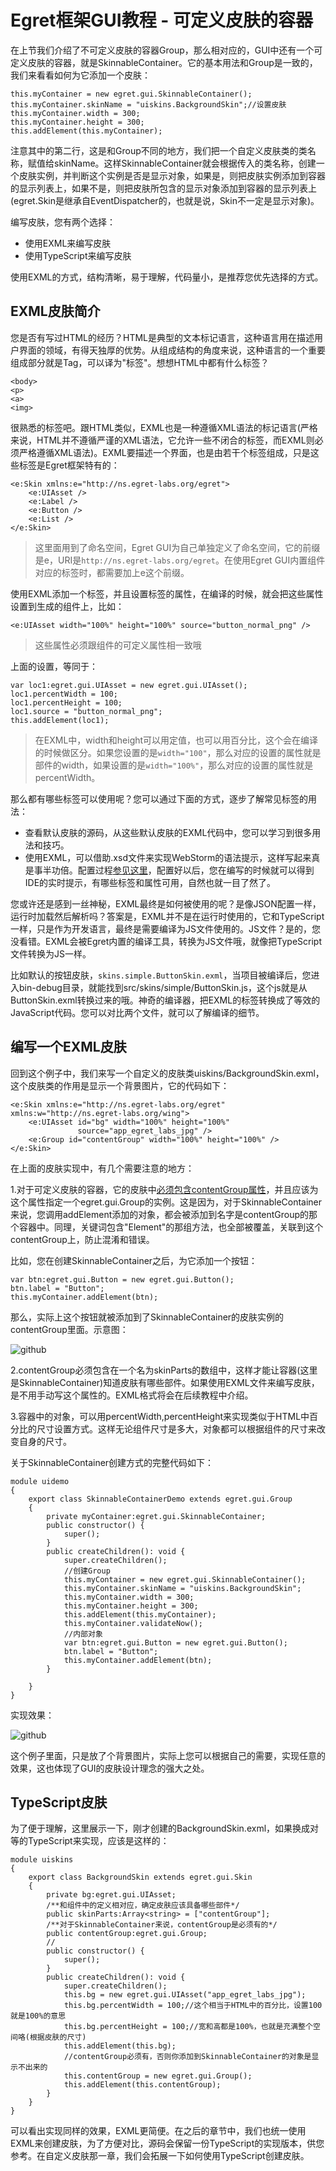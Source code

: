Egret框架GUI教程 - 可定义皮肤的容器
===============

在上节我们介绍了不可定义皮肤的容器Group，那么相对应的，GUI中还有一个可定义皮肤的容器，就是SkinnableContainer。它的基本用法和Group是一致的，我们来看看如何为它添加一个皮肤：

```
this.myContainer = new egret.gui.SkinnableContainer();
this.myContainer.skinName = "uiskins.BackgroundSkin";//设置皮肤
this.myContainer.width = 300;
this.myContainer.height = 300;
this.addElement(this.myContainer);
```

注意其中的第二行，这是和Group不同的地方，我们把一个自定义皮肤类的类名称，赋值给skinName。这样SkinnableContainer就会根据传入的类名称，创建一个皮肤实例，并判断这个实例是否是显示对象，如果是，则把皮肤实例添加到容器的显示列表上，如果不是，则把皮肤所包含的显示对象添加到容器的显示列表上(egret.Skin是继承自EventDispatcher的，也就是说，Skin不一定是显示对象)。

编写皮肤，您有两个选择：

* 使用EXML来编写皮肤
* 使用TypeScript来编写皮肤

使用EXML的方式，结构清晰，易于理解，代码量小，是推荐您优先选择的方式。

EXML皮肤简介
---------------------

您是否有写过HTML的经历？HTML是典型的文本标记语言，这种语言用在描述用户界面的领域，有得天独厚的优势。从组成结构的角度来说，这种语言的一个重要组成部分就是Tag，可以译为"标签"。想想HTML中都有什么标签？

```
<body>
<p>
<a>
<img>
```

很熟悉的标签吧。跟HTML类似，EXML也是一种遵循XML语法的标记语言(严格来说，HTML并不遵循严谨的XML语法，它允许一些不闭合的标签，而EXML则必须严格遵循XML语法)。EXML要描述一个界面，也是由若干个标签组成，只是这些标签是Egret框架特有的：

```
<e:Skin xmlns:e="http://ns.egret-labs.org/egret">
    <e:UIAsset />
    <e:Label />
    <e:Button />
    <e:List />
</e:Skin>
```
> 这里面用到了命名空间，Egret GUI为自己单独定义了命名空间，它的前缀是e，URI是```http://ns.egret-labs.org/egret```。在使用Egret GUI内置组件对应的标签时，都需要加上e这个前缀。

使用EXML添加一个标签，并且设置标签的属性，在编译的时候，就会把这些属性设置到生成的组件上，比如：

```
<e:UIAsset width="100%" height="100%" source="button_normal_png" />
```
> 这些属性必须跟组件的可定义属性相一致哦

上面的设置，等同于：

```
var loc1:egret.gui.UIAsset = new egret.gui.UIAsset();
loc1.percentWidth = 100;
loc1.percentHeight = 100;
loc1.source = "button_normal_png";
this.addElement(loc1);
```
> 在EXML中，width和height可以用定值，也可以用百分比，这个会在编译的时候做区分。如果您设置的是```width="100"```，那么对应的设置的属性就是部件的width，如果设置的是```width="100%"```，那么对应的设置的属性就是percentWidth。

那么都有哪些标签可以使用呢？您可以通过下面的方式，逐步了解常见标签的用法：

* 查看默认皮肤的源码，从这些默认皮肤的EXML代码中，您可以学习到很多用法和技巧。
* 使用EXML，可以借助.xsd文件来实现WebStorm的语法提示，这样写起来真是事半功倍。配置过程[参见这里](http://bbs.egret-labs.org/thread-155-1-1.html)，配置好以后，您在编写的时候就可以得到IDE的实时提示，有哪些标签和属性可用，自然也就一目了然了。

您或许还是感到一丝神秘，EXML最终是如何被使用的呢？是像JSON配置一样，运行时加载然后解析吗？答案是，EXML并不是在运行时使用的，它和TypeScript一样，只是作为开发语言，最终是需要编译为JS文件使用的。JS文件？是的，您没看错。EXML会被Egret内置的编译工具，转换为JS文件哦，就像把TypeScript文件转换为JS一样。

比如默认的按钮皮肤，```skins.simple.ButtonSkin.exml```，当项目被编译后，您进入bin-debug目录，就能找到src/skins/simple/ButtonSkin.js，这个js就是从ButtonSkin.exml转换过来的哦。神奇的编译器，把EXML的标签转换成了等效的JavaScript代码。您可以对比两个文件，就可以了解编译的细节。

编写一个EXML皮肤
-----------------------

回到这个例子中，我们来写一个自定义的皮肤类uiskins/BackgroundSkin.exml，这个皮肤类的作用是显示一个背景图片，它的代码如下：

```
<e:Skin xmlns:e="http://ns.egret-labs.org/egret" xmlns:w="http://ns.egret-labs.org/wing">
    <e:UIAsset id="bg" width="100%" height="100%"
               source="app_egret_labs_jpg" />
    <e:Group id="contentGroup" width="100%" height="100%" />
</e:Skin>
```

在上面的皮肤实现中，有几个需要注意的地方：

1.对于可定义皮肤的容器，它的皮肤中[必须包含contentGroup属性](http://bbs.egret-labs.org/thread-43-1-1.html)，并且应该为这个属性指定一个egret.gui.Group的实例。这是因为，对于SkinnableContainer来说，您调用addElement添加的对象，都会被添加到名字是contentGroup的那个容器中。同理，关键词包含"Element"的那组方法，也全部被覆盖，关联到这个contentGroup上，防止混淆和错误。

比如，您在创建SkinnableContainer之后，为它添加一个按钮：

```
var btn:egret.gui.Button = new egret.gui.Button();
btn.label = "Button";
this.myContainer.addElement(btn);
```

那么，实际上这个按钮就被添加到了SkinnableContainer的皮肤实例的contentGroup里面。示意图：

![github](https://raw.githubusercontent.com/NeoGuo/html5-documents/master/egret-gui/images/skinnable1.png "Egret")

2.contentGroup必须包含在一个名为skinParts的数组中，这样才能让容器(这里是SkinnableContainer)知道皮肤有哪些部件。如果使用EXML文件来编写皮肤，是不用手动写这个属性的。EXML格式将会在后续教程中介绍。

3.容器中的对象，可以用percentWidth,percentHeight来实现类似于HTML中百分比的尺寸设置方式。这样无论组件尺寸是多大，对象都可以根据组件的尺寸来改变自身的尺寸。

关于SkinnableContainer创建方式的完整代码如下：

```
module uidemo
{
    export class SkinnableContainerDemo extends egret.gui.Group
    {
        private myContainer:egret.gui.SkinnableContainer;
        public constructor() {
            super();
        }
        public createChildren(): void {
            super.createChildren();
            //创建Group
            this.myContainer = new egret.gui.SkinnableContainer();
            this.myContainer.skinName = "uiskins.BackgroundSkin";
            this.myContainer.width = 300;
            this.myContainer.height = 300;
            this.addElement(this.myContainer);
            this.myContainer.validateNow();
            //内部对象
            var btn:egret.gui.Button = new egret.gui.Button();
            btn.label = "Button";
            this.myContainer.addElement(btn);
        }

    }
}
```

实现效果：

![github](https://raw.githubusercontent.com/NeoGuo/html5-documents/master/egret-gui/images/skinnable2.png "Egret")

这个例子里面，只是放了个背景图片，实际上您可以根据自己的需要，实现任意的效果，这也体现了GUI的皮肤设计理念的强大之处。

TypeScript皮肤
------------------------

为了便于理解，这里展示一下，刚才创建的BackgroundSkin.exml，如果换成对等的TypeScript来实现，应该是这样的：

```
module uiskins
{
    export class BackgroundSkin extends egret.gui.Skin
    {
        private bg:egret.gui.UIAsset;
        /**和组件中的定义相对应，确定皮肤应该具备哪些部件*/
        public skinParts:Array<string> = ["contentGroup"];
        /**对于SkinnableContainer来说，contentGroup是必须有的*/
        public contentGroup:egret.gui.Group;
        //
        public constructor() {
            super();
        }
        public createChildren(): void {
            super.createChildren();
            this.bg = new egret.gui.UIAsset("app_egret_labs_jpg");
            this.bg.percentWidth = 100;//这个相当于HTML中的百分比，设置100就是100%的意思
            this.bg.percentHeight = 100;//宽和高都是100%，也就是充满整个空间咯(根据皮肤的尺寸)
            this.addElement(this.bg);
            //contentGroup必须有，否则你添加到SkinnableContainer的对象是显示不出来的
            this.contentGroup = new egret.gui.Group();
            this.addElement(this.contentGroup);
        }
    }
}
```

可以看出实现同样的效果，EXML更简便。在之后的章节中，我们也统一使用EXML来创建皮肤，为了方便对比，源码会保留一份TypeScript的实现版本，供您参考。在自定义皮肤那一章，我们会拓展一下如何使用TypeScript创建皮肤。